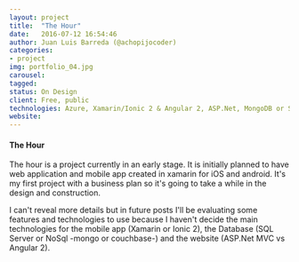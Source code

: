 ```yaml
---
layout: project
title:  "The Hour"
date:   2016-07-12 16:54:46
author: Juan Luis Barreda (@achopijocoder)
categories:
- project
img: portfolio_04.jpg
carousel:
tagged: 
status: On Design
client: Free, public
technologies: Azure, Xamarin/Ionic 2 & Angular 2, ASP.Net, MongoDB or Sql Server
website: 
---
```

#### The Hour
The hour is a project currently in an early stage. It is initially planned to have web application and mobile app created in xamarin for iOS and android. It's my first project with a business plan so it's going to take a while in the design and construction.

I can't reveal more details but in future posts I'll be evaluating some features and technologies to use because I haven't decide the main technologies for the mobile app (Xamarin or Ionic 2), the Database (SQL Server or NoSql -mongo or couchbase-) and the website (ASP.Net MVC vs Angular 2).
